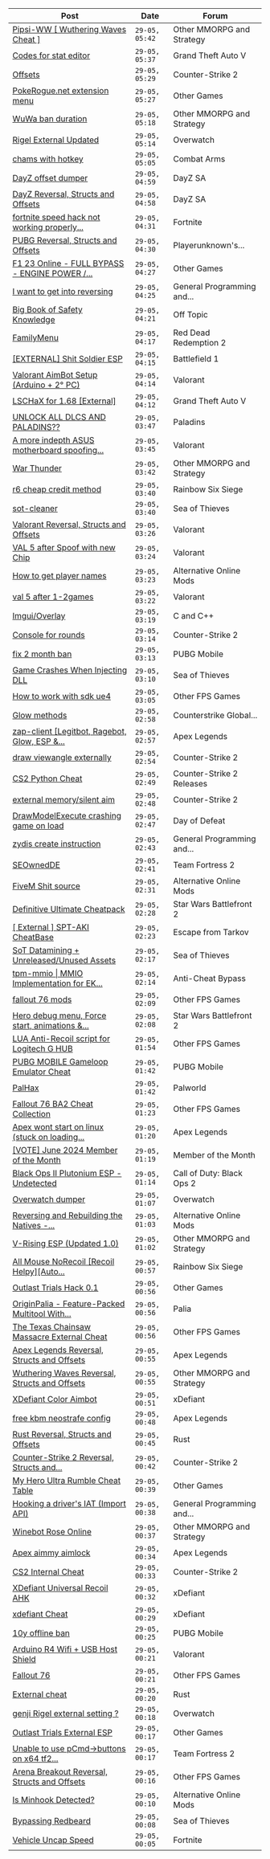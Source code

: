 |Post|Date|Forum|
|----|----|-----|
|[Pipsi-WW \[ Wuthering Waves Cheat \]](https://www.unknowncheats.me/forum/other-mmorpg-and-strategy/638632-pipsi-ww-wuthering-waves-cheat.html)|`29-05, 05:42`|Other MMORPG and Strategy|
|[Codes for stat editor](https://www.unknowncheats.me/forum/grand-theft-auto-v/637007-codes-stat-editor.html)|`29-05, 05:37`|Grand Theft Auto V|
|[Offsets](https://www.unknowncheats.me/forum/counter-strike-2-a/639456-offsets.html)|`29-05, 05:29`|Counter-Strike 2|
|[PokeRogue.net extension menu](https://www.unknowncheats.me/forum/other-games/636038-pokerogue-net-extension-menu.html)|`29-05, 05:27`|Other Games|
|[WuWa ban duration](https://www.unknowncheats.me/forum/other-mmorpg-and-strategy/638722-wuwa-ban-duration.html)|`29-05, 05:18`|Other MMORPG and Strategy|
|[Rigel External Updated](https://www.unknowncheats.me/forum/overwatch/632941-rigel-external-updated.html)|`29-05, 05:14`|Overwatch|
|[chams with hotkey](https://www.unknowncheats.me/forum/combat-arms/639364-chams-hotkey.html)|`29-05, 05:05`|Combat Arms|
|[DayZ offset dumper](https://www.unknowncheats.me/forum/dayz-sa/639445-dayz-offset-dumper.html)|`29-05, 04:59`|DayZ SA|
|[DayZ Reversal, Structs and Offsets](https://www.unknowncheats.me/forum/dayz-sa/104269-dayz-reversal-structs-offsets.html)|`29-05, 04:58`|DayZ SA|
|[fortnite speed hack not working properly...](https://www.unknowncheats.me/forum/fortnite/627862-fortnite-speed-hack-properly-please-help.html)|`29-05, 04:31`|Fortnite|
|[PUBG Reversal, Structs and Offsets](https://www.unknowncheats.me/forum/playerunknown-s-battlegrounds/214976-pubg-reversal-structs-offsets.html)|`29-05, 04:30`|Playerunknown's...|
|[F1 23 Online - FULL BYPASS - ENGINE POWER /...](https://www.unknowncheats.me/forum/other-games/566121-f1-23-online-bypass-engine-power-grip-hack.html)|`29-05, 04:27`|Other Games|
|[I want to get into reversing](https://www.unknowncheats.me/forum/general-programming-and-reversing/639498-reversing.html)|`29-05, 04:25`|General Programming and...|
|[Big Book of Safety Knowledge](https://www.unknowncheats.me/forum/off-topic/637942-book-safety-knowledge.html)|`29-05, 04:21`|Off Topic|
|[FamilyMenu](https://www.unknowncheats.me/forum/red-dead-redemption-2-a/631659-familymenu.html)|`29-05, 04:17`|Red Dead Redemption 2|
|[\[EXTERNAL\] Shit Soldier ESP](https://www.unknowncheats.me/forum/battlefield-1-a/598995-external-shit-soldier-esp.html)|`29-05, 04:15`|Battlefield 1|
|[Valorant AimBot Setup (Arduino + 2° PC)](https://www.unknowncheats.me/forum/valorant/638036-valorant-aimbot-setup-arduino-2-pc.html)|`29-05, 04:14`|Valorant|
|[LSCHaX for 1.68 \[External\]](https://www.unknowncheats.me/forum/grand-theft-auto-v/224075-lschax-1-68-external.html)|`29-05, 04:12`|Grand Theft Auto V|
|[UNLOCK ALL DLCS AND PALADINS??](https://www.unknowncheats.me/forum/paladins/639148-unlock-dlcs-paladins.html)|`29-05, 03:47`|Paladins|
|[A more indepth ASUS motherboard spoofing...](https://www.unknowncheats.me/forum/valorant/638105-indepth-asus-motherboard-spoofing-guide.html)|`29-05, 03:45`|Valorant|
|[War Thunder](https://www.unknowncheats.me/forum/other-mmorpg-and-strategy/85949-war-thunder.html)|`29-05, 03:42`|Other MMORPG and Strategy|
|[r6 cheap credit method](https://www.unknowncheats.me/forum/rainbow-six-siege/625957-r6-cheap-credit-method.html)|`29-05, 03:40`|Rainbow Six Siege|
|[sot-cleaner](https://www.unknowncheats.me/forum/sea-of-thieves/622216-sot-cleaner.html)|`29-05, 03:40`|Sea of Thieves|
|[Valorant Reversal, Structs and Offsets](https://www.unknowncheats.me/forum/valorant/385792-valorant-reversal-structs-offsets.html)|`29-05, 03:26`|Valorant|
|[VAL 5 after Spoof with new Chip](https://www.unknowncheats.me/forum/valorant/639488-val-5-spoof-chip.html)|`29-05, 03:24`|Valorant|
|[How to get player names](https://www.unknowncheats.me/forum/alternative-online-mods/639378-player-names.html)|`29-05, 03:23`|Alternative Online Mods|
|[val 5 after 1-2games](https://www.unknowncheats.me/forum/valorant/636025-val-5-1-2games.html)|`29-05, 03:22`|Valorant|
|[Imgui/Overlay](https://www.unknowncheats.me/forum/c-and-c-/639117-imgui-overlay.html)|`29-05, 03:19`|C and C++|
|[Console for rounds](https://www.unknowncheats.me/forum/counter-strike-2-a/639123-console-rounds.html)|`29-05, 03:14`|Counter-Strike 2|
|[fix 2 month ban](https://www.unknowncheats.me/forum/pubg-mobile/639270-fix-2-month-ban.html)|`29-05, 03:13`|PUBG Mobile|
|[Game Crashes When Injecting DLL](https://www.unknowncheats.me/forum/sea-of-thieves/638810-game-crashes-injecting-dll.html)|`29-05, 03:10`|Sea of Thieves|
|[How to work with sdk ue4](https://www.unknowncheats.me/forum/other-fps-games/639483-sdk-ue4.html)|`29-05, 03:05`|Other FPS Games|
|[Glow methods](https://www.unknowncheats.me/forum/counterstrike-global-offensive/639112-glow-methods.html)|`29-05, 02:58`|Counterstrike Global...|
|[zap-client \[Legitbot, Ragebot, Glow, ESP &...](https://www.unknowncheats.me/forum/apex-legends/628823-zap-client-legitbot-ragebot-glow-esp.html)|`29-05, 02:57`|Apex Legends|
|[draw viewangle externally](https://www.unknowncheats.me/forum/counter-strike-2-a/638619-draw-viewangle-externally.html)|`29-05, 02:54`|Counter-Strike 2|
|[CS2 Python Cheat](https://www.unknowncheats.me/forum/counter-strike-2-releases/633657-cs2-python-cheat.html)|`29-05, 02:49`|Counter-Strike 2 Releases|
|[external memory/silent aim](https://www.unknowncheats.me/forum/counter-strike-2-a/639480-external-memory-silent-aim.html)|`29-05, 02:48`|Counter-Strike 2|
|[DrawModelExecute crashing game on load](https://www.unknowncheats.me/forum/day-of-defeat/639481-drawmodelexecute-crashing-game-load.html)|`29-05, 02:47`|Day of Defeat|
|[zydis create instruction](https://www.unknowncheats.me/forum/general-programming-and-reversing/638899-zydis-create-instruction.html)|`29-05, 02:43`|General Programming and...|
|[SEOwnedDE](https://www.unknowncheats.me/forum/team-fortress-2-a/592834-seownedde.html)|`29-05, 02:41`|Team Fortress 2|
|[FiveM Shit source](https://www.unknowncheats.me/forum/alternative-online-mods/633863-fivem-shit-source.html)|`29-05, 02:31`|Alternative Online Mods|
|[Definitive Ultimate Cheatpack](https://www.unknowncheats.me/forum/star-wars-battlefront-2-a/633084-definitive-ultimate-cheatpack.html)|`29-05, 02:28`|Star Wars Battlefront 2|
|[\[ External \] SPT-AKI CheatBase](https://www.unknowncheats.me/forum/escape-from-tarkov/626274-external-spt-aki-cheatbase.html)|`29-05, 02:23`|Escape from Tarkov|
|[SoT Datamining + Unreleased/Unused Assets](https://www.unknowncheats.me/forum/sea-of-thieves/624262-sot-datamining-unreleased-unused-assets.html)|`29-05, 02:17`|Sea of Thieves|
|[tpm-mmio \| MMIO Implementation for EK...](https://www.unknowncheats.me/forum/anti-cheat-bypass/639477-tpm-mmio-mmio-implementation-ek-retrieval.html)|`29-05, 02:14`|Anti-Cheat Bypass|
|[fallout 76 mods](https://www.unknowncheats.me/forum/other-fps-games/637757-fallout-76-mods.html)|`29-05, 02:09`|Other FPS Games|
|[Hero debug menu, Force start, animations &...](https://www.unknowncheats.me/forum/star-wars-battlefront-2-a/633092-hero-debug-menu-force-start-animations-starfighter-exploits-standalone.html)|`29-05, 02:08`|Star Wars Battlefront 2|
|[LUA Anti-Recoil script for Logitech G HUB](https://www.unknowncheats.me/forum/other-fps-games/634802-lua-anti-recoil-script-logitech-hub.html)|`29-05, 01:54`|Other FPS Games|
|[PUBG MOBILE Gameloop Emulator Cheat](https://www.unknowncheats.me/forum/pubg-mobile/576303-pubg-mobile-gameloop-emulator-cheat.html)|`29-05, 01:42`|PUBG Mobile|
|[PalHax](https://www.unknowncheats.me/forum/palworld/623563-palhax.html)|`29-05, 01:42`|Palworld|
|[Fallout 76 BA2 Cheat Collection](https://www.unknowncheats.me/forum/other-fps-games/519969-fallout-76-ba2-cheat-collection.html)|`29-05, 01:23`|Other FPS Games|
|[Apex wont start on linux (stuck on loading...](https://www.unknowncheats.me/forum/apex-legends/639473-apex-wont-start-linux-stuck-loading-screen.html)|`29-05, 01:20`|Apex Legends|
|[\[VOTE\] June 2024 Member of the Month](https://www.unknowncheats.me/forum/member-of-the-month/639008-vote-june-2024-month.html)|`29-05, 01:19`|Member of the Month|
|[Black Ops II Plutonium ESP - Undetected](https://www.unknowncheats.me/forum/call-of-duty-black-ops-2-a/636292-black-ops-ii-plutonium-esp-undetected.html)|`29-05, 01:14`|Call of Duty: Black Ops 2|
|[Overwatch dumper](https://www.unknowncheats.me/forum/overwatch/623395-overwatch-dumper.html)|`29-05, 01:07`|Overwatch|
|[Reversing and Rebuilding the Natives -...](https://www.unknowncheats.me/forum/alternative-online-mods/638540-reversing-rebuilding-natives-external.html)|`29-05, 01:03`|Alternative Online Mods|
|[V-Rising ESP (Updated 1.0)](https://www.unknowncheats.me/forum/other-mmorpg-and-strategy/639282-rising-esp-updated-1-0-a.html)|`29-05, 01:02`|Other MMORPG and Strategy|
|[All Mouse NoRecoil \[Recoil Helpy\]\[Auto...](https://www.unknowncheats.me/forum/rainbow-six-siege/620039-mouse-norecoil-recoil-helpy-auto-config-probably-ud-universal.html)|`29-05, 00:57`|Rainbow Six Siege|
|[Outlast Trials Hack 0.1](https://www.unknowncheats.me/forum/other-games/630951-outlast-trials-hack-0-1-a.html)|`29-05, 00:56`|Other Games|
|[OriginPalia - Feature-Packed Multitool With...](https://www.unknowncheats.me/forum/palia/636934-originpalia-feature-packed-multitool-imagine.html)|`29-05, 00:56`|Palia|
|[The Texas Chainsaw Massacre External Cheat](https://www.unknowncheats.me/forum/other-fps-games/638980-texas-chainsaw-massacre-external-cheat.html)|`29-05, 00:56`|Other FPS Games|
|[Apex Legends Reversal, Structs and Offsets](https://www.unknowncheats.me/forum/apex-legends/319804-apex-legends-reversal-structs-offsets.html)|`29-05, 00:55`|Apex Legends|
|[Wuthering Waves Reversal, Structs and Offsets](https://www.unknowncheats.me/forum/other-mmorpg-and-strategy/638643-wuthering-waves-reversal-structs-offsets.html)|`29-05, 00:55`|Other MMORPG and Strategy|
|[XDefiant Color Aimbot](https://www.unknowncheats.me/forum/xdefiant/638577-xdefiant-color-aimbot.html)|`29-05, 00:51`|xDefiant|
|[free kbm neostrafe config](https://www.unknowncheats.me/forum/apex-legends/638579-free-kbm-neostrafe-config.html)|`29-05, 00:48`|Apex Legends|
|[Rust Reversal, Structs and Offsets](https://www.unknowncheats.me/forum/rust/164256-rust-reversal-structs-offsets.html)|`29-05, 00:45`|Rust|
|[Counter-Strike 2 Reversal, Structs and...](https://www.unknowncheats.me/forum/counter-strike-2-a/576077-counter-strike-2-reversal-structs-offsets.html)|`29-05, 00:42`|Counter-Strike 2|
|[My Hero Ultra Rumble Cheat Table](https://www.unknowncheats.me/forum/other-games/604426-hero-ultra-rumble-cheat-table.html)|`29-05, 00:39`|Other Games|
|[Hooking a driver's IAT (Import API)](https://www.unknowncheats.me/forum/general-programming-and-reversing/639211-hooking-drivers-iat-import-api.html)|`29-05, 00:38`|General Programming and...|
|[Winebot Rose Online](https://www.unknowncheats.me/forum/other-mmorpg-and-strategy/625663-winebot-rose-online.html)|`29-05, 00:37`|Other MMORPG and Strategy|
|[Apex aimmy aimlock](https://www.unknowncheats.me/forum/apex-legends/636420-apex-aimmy-aimlock.html)|`29-05, 00:34`|Apex Legends|
|[CS2 Internal Cheat](https://www.unknowncheats.me/forum/counter-strike-2-a/614111-cs2-internal-cheat.html)|`29-05, 00:33`|Counter-Strike 2|
|[XDefiant Universal Recoil AHK](https://www.unknowncheats.me/forum/xdefiant/638985-xdefiant-universal-recoil-ahk.html)|`29-05, 00:32`|xDefiant|
|[xdefiant Cheat](https://www.unknowncheats.me/forum/xdefiant/619093-xdefiant-cheat.html)|`29-05, 00:29`|xDefiant|
|[10y offline ban](https://www.unknowncheats.me/forum/pubg-mobile/639464-10y-offline-ban.html)|`29-05, 00:25`|PUBG Mobile|
|[Arduino R4 Wifi + USB Host Shield](https://www.unknowncheats.me/forum/valorant/639295-arduino-r4-wifi-usb-host-shield.html)|`29-05, 00:21`|Valorant|
|[Fallout 76](https://www.unknowncheats.me/forum/other-fps-games/305579-fallout-76-a.html)|`29-05, 00:21`|Other FPS Games|
|[External cheat](https://www.unknowncheats.me/forum/rust/639463-external-cheat.html)|`29-05, 00:20`|Rust|
|[genji Rigel external setting ?](https://www.unknowncheats.me/forum/overwatch/639458-genji-rigel-external-setting.html)|`29-05, 00:18`|Overwatch|
|[Outlast Trials External ESP](https://www.unknowncheats.me/forum/other-games/634841-outlast-trials-external-esp.html)|`29-05, 00:17`|Other Games|
|[Unable to use pCmd->buttons on x64 tf2...](https://www.unknowncheats.me/forum/team-fortress-2-a/639277-unable-pcmd-buttons-x64-tf2-linux.html)|`29-05, 00:17`|Team Fortress 2|
|[Arena Breakout Reversal, Structs and Offsets](https://www.unknowncheats.me/forum/other-fps-games/636170-arena-breakout-reversal-structs-offsets.html)|`29-05, 00:16`|Other FPS Games|
|[Is Minhook Detected?](https://www.unknowncheats.me/forum/alternative-online-mods/639351-minhook-detected.html)|`29-05, 00:10`|Alternative Online Mods|
|[Bypassing Redbeard](https://www.unknowncheats.me/forum/sea-of-thieves/638792-bypassing-redbeard.html)|`29-05, 00:08`|Sea of Thieves|
|[Vehicle Uncap Speed](https://www.unknowncheats.me/forum/fortnite/639298-vehicle-uncap-speed.html)|`29-05, 00:05`|Fortnite|
